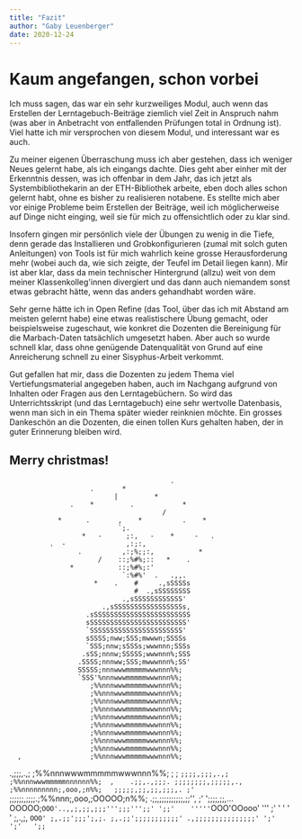```yaml
---
title: "Fazit"
author: "Gaby Leuenberger"
date: 2020-12-24
---
```

# Kaum angefangen, schon vorbei

Ich muss sagen, das war ein sehr kurzweiliges Modul, auch wenn das Erstellen der Lerntagebuch-Beiträge ziemlich viel Zeit in Anspruch nahm (was aber in Anbetracht von entfallenden Prüfungen total in Ordnung ist). Viel hatte ich mir versprochen von diesem Modul, und interessant war es auch.

Zu meiner eigenen Überraschung muss ich aber gestehen, dass ich weniger Neues gelernt habe, als ich eingangs dachte. Dies geht aber einher mit der Erkenntnis dessen, was ich offenbar in dem Jahr, das ich jetzt als Systembibliothekarin an der ETH-Bibliothek arbeite, eben doch alles schon gelernt habt, ohne es bisher zu realisieren notabene. Es stellte mich aber vor einige Probleme beim Erstellen der Beiträge, weil ich möglicherweise auf Dinge nicht einging, weil sie für mich zu offensichtlich oder zu klar sind.

Insofern gingen mir persönlich viele der Übungen zu wenig in die Tiefe, denn gerade das Installieren und Grobkonfigurieren (zumal mit solch guten Anleitungen) von Tools ist für mich wahrlich keine grosse Herausforderung mehr (wobei auch da, wie sich zeigte, der Teufel im Detail liegen kann). Mir ist aber klar, dass da mein technischer Hintergrund (allzu) weit von dem meiner Klassenkolleg'innen divergiert und das dann auch niemandem sonst etwas gebracht hätte, wenn das anders gehandhabt worden wäre.

Sehr gerne hätte ich in Open Refine (das Tool, über das ich mit Abstand am meisten gelernt habe) eine etwas realistischere Übung gemacht, oder beispielsweise zugeschaut, wie konkret die Dozenten die Bereinigung für die Marbach-Daten tatsächlich umgesetzt haben. Aber auch so wurde schnell klar, dass ohne genügende Datenqualität von Grund auf eine Anreicherung schnell zu einer Sisyphus-Arbeit verkommt.

Gut gefallen hat mir, dass die Dozenten zu jedem Thema viel Vertiefungsmaterial angegeben haben, auch im Nachgang aufgrund von Inhalten oder Fragen aus den Lerntagebüchern. So wird das Unterrichtsskript (und das Lerntagebuch) eine sehr wertvolle Datenbasis, wenn man sich in ein Thema später wieder reinknien möchte. Ein grosses Dankeschön an die Dozenten, die einen tollen Kurs gehalten haben, der in guter Erinnerung bleiben wird.

## Merry christmas!
                                            .
                        .       *
                              |         *
                   .    *         .            *
                                          /
                *      .       ,    *          .    *
                               `;.
                      *   -      ;:,   -    *     -   .
              .  -               ,:;:,
                     .          ,:;%;;:,           *
                          /    ::;%#%;::   *    .
                   *           ::;%#%;:'
                                `:%#%'  .   .,,.
                         *    .    #     .,sSSSSs
                                   #  .,sSSSSSSSS
                                .,sSSSSSSSSSSSS'
                           .,sSSSSSSSSSSSSSSSSSs,
                       .sSSSSSSSSSSSSSSSSSSSSSSSS
                       sSSSSSSSSSSSSSSSSSSSSSSSS'
                       `SSSSSSSSSSSSSSSSSSSSSSS'
                       sSSSS;nww;SSS;mwwwn;SSSSs
                       `SSS;nnw;sSSSs;wwwnnn;SSSs
                      .sSS;nnnw;SSSSS;wwwnnn%;SSS
                     .SSSS;nnnww;SSS;mwwwnnn%;SS'
                     SSSSS;nnnwwwmmmmmwwwnnn%%;
                     `SSS'%nnnwwwmmmmmwwwnnn%%;
                        ;%%nnnwwwmmmmmwwwnnn%%;
                        ;%%nnnwwwmmmmmwwwnnn%%;
                        ;%%nnnwwwmmmmmwwwnnn%%;
                        ;%%nnnwwwmmmmmwwwnnn%%;
                        ;%%nnnwwwmmmmmwwwnnn%%;
                        ;%%nnnwwwmmmmmwwwnnn%%;
                        ;%%nnnwwwmmmmmwwwnnn%%;
                        ;%%nnnwwwmmmmmwwwnnn%%;
                        ;%%nnnwwwmmmmmwwwnnn%%;
      ,                 ;%%nnnwwwmmmmmwwwnnn%%;
   .,;;;,.,;            ;%%nnnwwwmmmmmwwwnnn%%;        ;     ;
     `;;;;,;;;,.,;      ;%%nnnwwwmmmmmnnnnnn%%;  ,    .;;,.,;;;.
      ;;;;;;;;,;;;;;,., ;%%nnnnnnnnn;,ooo,;n%%;   ;;;;;,;;,;;,;;;,.
      ;'   `;;;;;;,;;;;.;%%nnn;,ooo,;OOOOO;n%%;  .;;,;;;;;;;;;;,;;'',
            ;'  ';;;;,;;,...   OOOOO;`OOO'..,,;,;;,;;;''';;;''';;'
                  ';;'    '''''`OOO'OOooo' ''' ;'   '     '     '
                   '         ;,.,;, `OOO'
                         ;,.;;';;;';,;.
                     ;,.;;';;;;;;;;;;;'
                   .,;;;;;;;;;;;;;;;'
                     ';'  ';'   ';;
                                  `
